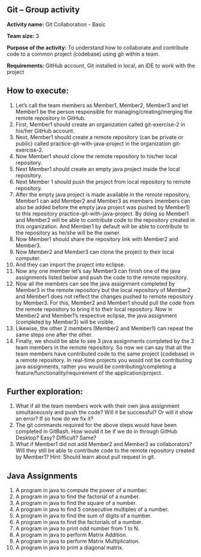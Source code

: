 ## Git – Group activity

**Activity name:** Git Collaboration - Basic

**Team size:** 3

**Purpose of the activity:** To understand how to collaborate and contribute code to a common project (codebase) using git within a team.

**Requirements:** GitHub account, Git installed in local, an IDE to work with the project

## How to execute:

1.  Let’s call the team members as Member1, Member2, Member3 and let Member1 be the person responsible for managing/creating/merging the remote repository in GitHub.
2.  First, Member1 should create an organization called git-exercise-2 in his/her GitHub account.
3.  Next, Member1 should create a remote repository (can be private or public) called practice-git-with-java-project in the organization git-exercise-2.
4.  Now Member1 should clone the remote repository to his/her local repository.
5.  Next Member1 should create an empty java project inside the local repository.
6.  Next Member 1 should push the project from local repository to remote repository.
7.  After the empty java project is made available in the remote repository, Member1 can add Member2 and Member3 as members (members can also be added before the empty java project was pushed by Member1) to this repository practice-git-with-java-project. By doing so Member1 and Member2 will be able to contribute code to the repository created in this organization. And Member1 by default will be able to contribute to the repository as he/she will be the owner.
8.  Now Member1 should share the repository link with Member2 and Member3.
9.  Now Member2 and Member3 can clone the project to their local computer.
10. And they can import the project into eclipse.
11. Now any one member let’s say Member3 can finish one of the java assignments listed below and push the code to the remote repository.
12. Now all the members can see the java assignment completed by Member3 in the remote repository but the local repository of Member2 and Member1 does not reflect the changes pushed to remote repository by Member3. For this, Member2 and Member1 should pull the code from the remote repository to bring it to their local repository. Now in Member2 and Member1’s respective eclipse, the java assignment (completed by Member3) will be visible.
13. Likewise, the other 2 members (Member2 and Member1) can repeat the same steps one after the other.
14. Finally, we should be able to see 3 java assignments completed by the 3 team members in the remote repository. So now we can say that all the team members have contributed code to the same project (codebase) in a remote repository. In real-time projects you would not be contributing java assignments, rather you would be contributing/completing a feature/functionality/requirement of the application/project.

## Further exploration:

1.  What if all the team members work with their own java assignment simultaneously and push the code? Will it be successful? Or will it show an error? If so how do we fix it?
2.  The git commands required for the above steps would have been completed in GitBash. How would it be if we do in through GitHub Desktop? Easy? Difficult? Same?
3.  What if Member1 did not add Member2 and Member3 as collaborators? Will they still be able to contribute code to the remote repository created by Member1? Hint: Should learn about pull request in git.

## Java Assignments

1.  A program in java to compute the power of a number.
2.  A program in java to find the factorial of a number.
3.  A program in java to find the square of a number.
4.  A program in java to find 5 consecutive multiples of a number.
5.  A program in java to find the sum of digits of a number.
6.  A program in java to find the factorials of a number.
7.  A program in java to print odd number from 1 to N.
8.  A program in java to perform Matrix Addition.
9.  A program in java to perform Matrix Multiplication.
10. A program in java to print a diagonal matrix.
